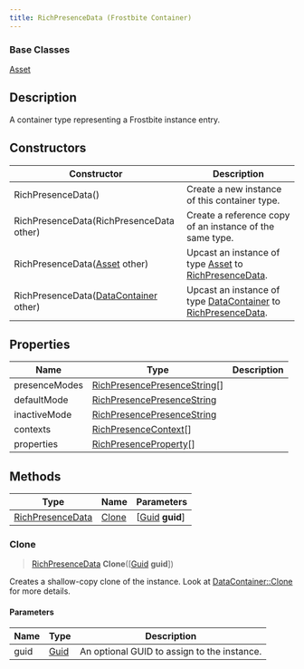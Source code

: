```yaml
---
title: RichPresenceData (Frostbite Container)
---
```

### Base Classes

[Asset](Asset)

## Description

A container type representing a Frostbite instance entry.

## Constructors

| Constructor                                                                 | Description                                                                                                             |
| --------------------------------------------------------------------------- | ----------------------------------------------------------------------------------------------------------------------- |
| RichPresenceData()                                                          | Create a new instance of this container type.                                                                           |
| RichPresenceData(RichPresenceData other)                                    | Create a reference copy of an instance of the same type.                                                                |
| RichPresenceData([Asset](Asset) other)                                      | Upcast an instance of type [Asset](Asset) to [RichPresenceData](RichPresenceData).                                      |
| RichPresenceData([DataContainer](/vext/ref/cls/shr/datacontainer) other) | Upcast an instance of type [DataContainer](/vext/ref/cls/shr/datacontainer) to [RichPresenceData](RichPresenceData). |

## Properties

| Name          | Type                                                         | Description |
| ------------- | ------------------------------------------------------------ | ----------- |
| presenceModes | [RichPresencePresenceString](RichPresencePresenceString)\[\] |             |
| defaultMode   | [RichPresencePresenceString](RichPresencePresenceString)     |             |
| inactiveMode  | [RichPresencePresenceString](RichPresencePresenceString)     |             |
| contexts      | [RichPresenceContext](RichPresenceContext)\[\]               |             |
| properties    | [RichPresenceProperty](RichPresenceProperty)\[\]             |             |

## Methods

| Type                                 | Name            | Parameters                                     |
| ------------------------------------ | --------------- | ---------------------------------------------- |
| [RichPresenceData](RichPresenceData) | [Clone](#clone) | \[[Guid](/vext/ref/cls/shr/guid) **guid**\] |

### Clone

> [RichPresenceData](RichPresenceData) **Clone**(\[[Guid](/vext/ref/cls/shr/guid) **guid**\])

Creates a shallow-copy clone of the instance. Look at [DataContainer::Clone](/vext/ref/cls/shr/datacontainer#clone) for more details.

#### Parameters

| Name | Type         | Description                                 |
| ---- | ------------ | ------------------------------------------- |
| guid | [Guid](Guid) | An optional GUID to assign to the instance. |
